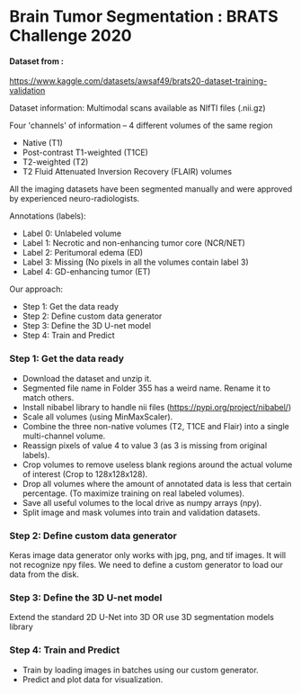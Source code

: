 # Brain Tumor Segmentation : BRATS Challenge 2020 
#### Dataset from : 
https://www.kaggle.com/datasets/awsaf49/brats20-dataset-training-validation

Dataset information:
Multimodal scans available as NIfTI files (.nii.gz) 

Four 'channels' of information – 4 different volumes of the same region
- Native (T1) 
- Post-contrast T1-weighted (T1CE)
- T2-weighted (T2)
- T2 Fluid Attenuated Inversion Recovery (FLAIR) volumes

All the imaging datasets have been segmented manually and were approved by experienced neuro-radiologists. 

Annotations (labels): 
- Label 0: Unlabeled volume
- Label 1: Necrotic and non-enhancing tumor core (NCR/NET)
- Label 2: Peritumoral edema (ED)
- Label 3: Missing (No pixels in all the volumes contain label 3)
- Label 4: GD-enhancing tumor (ET)

Our approach:
- Step 1: Get the data ready
- Step 2: Define custom data generator
- Step 3: Define the 3D U-net model
- Step 4: Train and Predict

### Step 1: Get the data ready

- Download the dataset and unzip it. 
- Segmented file name in Folder 355 has a weird name. Rename it to match others.
- Install nibabel library to handle nii files (https://pypi.org/project/nibabel/)
- Scale all volumes (using MinMaxScaler).
- Combine the three non-native volumes (T2, T1CE and Flair) into a single multi-channel volume. 
- Reassign pixels of value 4 to value 3 (as 3 is missing from original labels).
- Crop volumes to remove useless blank regions around the actual volume of interest (Crop to 128x128x128).
- Drop all volumes where the amount of annotated data is less that certain percentage. (To maximize training on real labeled volumes). 
- Save all useful volumes to the local drive as numpy arrays (npy).
- Split image and mask volumes into train and validation datasets.

### Step 2: Define custom data generator
Keras image data generator only works with jpg, png, and tif images. 
It will not recognize npy files. We need to define a custom generator to load our data from the disk. 

### Step 3: Define the 3D U-net model
Extend the standard 2D U-Net into 3D OR use 3D segmentation models library 

### Step 4: Train and Predict
- Train by loading images in batches using our custom generator. 
- Predict and plot data for visualization.
